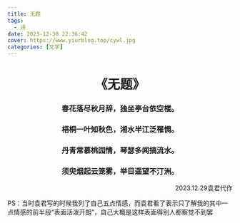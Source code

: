 ```yaml
---
title: 无题
tags:
  - 诗
date: 2023-12-30 22:36:42
cover: https://www.yiurblog.top/cywl.jpg
categories: [文学]
---
```

# <div style="text-align: center;">《无题》</div> 
 ### <div style="text-align: center;">春花落尽秋月辞，独坐亭台依空楼。</div> 
### <div style="text-align: center;">梧桐一叶知秋色，湘水半江泛罹惆。</div> 
### <div style="text-align: center;">丹青常慕桃园情，琴瑟多闻搞流水。</div> 
### <div style="text-align: center;">须臾烟起云笼雾，举目遥望不汀洲。</div> 
<p align="right">2023.12.29袁君代作</p>

 PS：当时袁君写的时候我列了自己五点情感，而袁君看了表示只了解我的其中一点情感的前半段“表面活泼开朗”，自己大概是这样表面得别人都察觉不到罢

